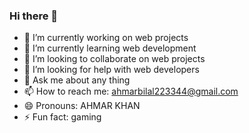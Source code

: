 ### Hi there 👋

- 🔭 I’m currently working on web projects
- 🌱 I’m currently learning web development
- 👯 I’m looking to collaborate on web projects
- 🤔 I’m looking for help with web developers
- 💬 Ask me about any thing
- 📫 How to reach me: ahmarbilal223344@gmail.com
- 😄 Pronouns: AHMAR KHAN
- ⚡ Fun fact: gaming
